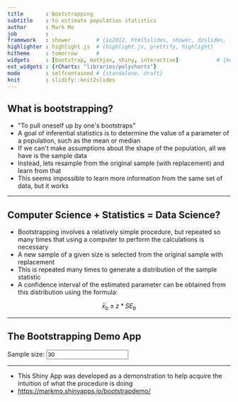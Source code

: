 ```yaml
---
title       : Bootstrapping
subtitle    : to estimate population statistics
author      : Mark Mo
job         : 
framework   : shower        # {io2012, html5slides, shower, dzslides, ...}
highlighter : highlight.js  # {highlight.js, prettify, highlight}
hitheme     : tomorrow      # 
widgets     : [bootstrap, mathjax, shiny, interactive]            # {mathjax, quiz, bootstrap}
ext_widgets : {rCharts: "libraries/polycharts"}
mode        : selfcontained # {standalone, draft}
knit        : slidify::knit2slides
---
```


## What is bootstrapping?

* "To pull oneself up by one's bootstraps"
* A goal of inferential statistics is to determine the value of a parameter of a population, such as the mean or median
* If we can't make assumptions about the shape of the population, all we have is the sample data
* Instead, lets resample from the original sample (with replacement) and learn from that
* This seems impossible to learn more information from the same set of data, but it works

---

## Computer Science + Statistics = Data Science?

* Bootstrapping involves a relatively simple procedure, but repeated so many times that using a computer to perform the calculations is necessary
* A new sample of a given size is selected from the original sample with replacement
* This is repeated many times to generate a distribution of the sample statistic
* A confidence interval of the estimated parameter can be obtained from this distribution using the formula:

$$\bar x_b \pm z * SE_b$$

---

## The Bootstrapping Demo App

<div class="row-fluid">
  <div class="span4">
    <form class="well">
      <div>
        <label class="control-label" for="sample_size">Sample size:</label>
        <input id="sample_size" type="slider" name="sample_size" value="30" class="jslider" data-from="1" data-to="50" data-step="1" data-skin="plastic" data-round="FALSE" data-locale="us" data-format="#,##0.#####" data-smooth="FALSE"/>
      </div>
    </form>
  </div>
  <div class="span8">
    <div id="myChart" class="shiny-html-output rChart polycharts"></div>
  </div>
</div>

---

* This Shiny App was developed as a demonstration to help acquire the intuition of what the procedure is doing
* https://markmo.shinyapps.io/bootstrapdemo/






